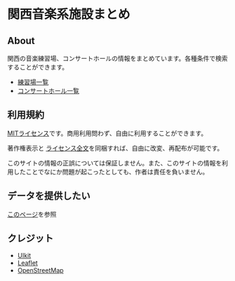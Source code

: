 # 関西音楽系施設まとめ

## About

関西の音楽練習場、コンサートホールの情報をまとめています。各種条件で検索することができます。

* [練習場一覧](https://yamauchist.github.io/test/facilities.html)
* [コンサートホール一覧](https://yamauchist.github.io/test/concerthall.html)

## 利用規約

[MITライセンス][1]です。商用利用問わず、自由に利用することができます。

著作権表示と [ライセンス全文][1]を同梱すれば、自由に改変、再配布が可能です。

このサイトの情報の正誤については保証しません。また、このサイトの情報を利用したことでなにか問題が起こったとしても、作者は責任を負いません。

## データを提供したい

[このページ][2]を参照

## クレジット

* [UIkit](https://github.com/uikit/uikit/blob/develop/LICENSE.md)
* [Leaflet](http://leafletjs.com)
* [OpenStreetMap](http://osm.org/copyright)

[1]:docs/LICENSE
[2]:docs/CONTRIBUTING.md
